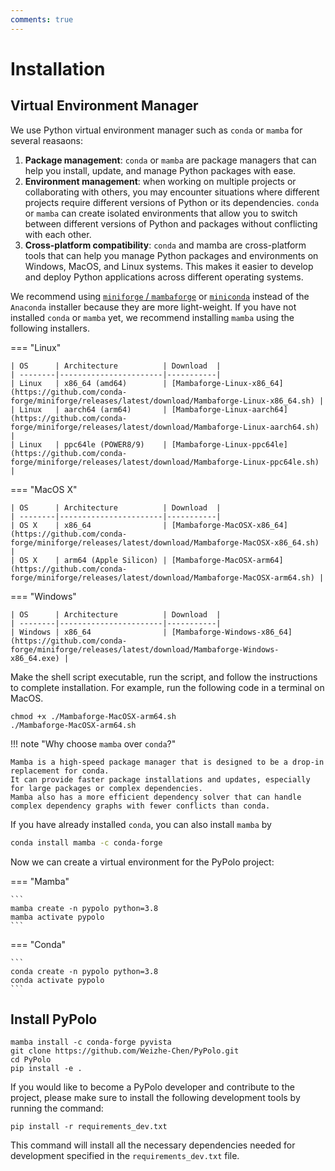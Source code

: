 ```yaml
---
comments: true
---
```


# Installation

## Virtual Environment Manager

We use Python virtual environment manager such as `conda` or `mamba` for several reasaons:

1. **Package management**: `conda` or `mamba` are package managers that can help you install, update, and manage Python packages with ease.
2. **Environment management**: when working on multiple projects or collaborating with others, you may encounter situations where different projects require different versions of Python or its dependencies. `conda` or `mamba` can create isolated environments that allow you to switch between different versions of Python and packages without conflicting with each other.
3. **Cross-platform compatibility**:  `conda` and mamba are cross-platform tools that can help you manage Python packages and environments on Windows, MacOS, and Linux systems. This makes it easier to develop and deploy Python applications across different operating systems.

We recommend using [`miniforge` / `mambaforge`](https://github.com/conda-forge/miniforge) or [`miniconda`](https://docs.conda.io/en/latest/miniconda.html) instead of the `Anaconda` installer because they are more light-weight.
If you have not installed `conda` or `mamba` yet, we recommend installing `mamba` using the following installers.


=== "Linux"

    | OS      | Architecture          | Download  |
    | --------|-----------------------|-----------|
    | Linux   | x86_64 (amd64)        | [Mambaforge-Linux-x86_64](https://github.com/conda-forge/miniforge/releases/latest/download/Mambaforge-Linux-x86_64.sh) |
    | Linux   | aarch64 (arm64)       | [Mambaforge-Linux-aarch64](https://github.com/conda-forge/miniforge/releases/latest/download/Mambaforge-Linux-aarch64.sh) |
    | Linux   | ppc64le (POWER8/9)    | [Mambaforge-Linux-ppc64le](https://github.com/conda-forge/miniforge/releases/latest/download/Mambaforge-Linux-ppc64le.sh) |

=== "MacOS X"

    | OS      | Architecture          | Download  |
    | --------|-----------------------|-----------|
    | OS X    | x86_64                | [Mambaforge-MacOSX-x86_64](https://github.com/conda-forge/miniforge/releases/latest/download/Mambaforge-MacOSX-x86_64.sh) |
    | OS X    | arm64 (Apple Silicon) | [Mambaforge-MacOSX-arm64](https://github.com/conda-forge/miniforge/releases/latest/download/Mambaforge-MacOSX-arm64.sh) |

=== "Windows"

    | OS      | Architecture          | Download  |
    | --------|-----------------------|-----------|
    | Windows | x86_64                | [Mambaforge-Windows-x86_64](https://github.com/conda-forge/miniforge/releases/latest/download/Mambaforge-Windows-x86_64.exe) |

Make the shell script executable, run the script, and follow the instructions to complete installation.
For example, run the following code in a terminal on MacOS.

```
chmod +x ./Mambaforge-MacOSX-arm64.sh
./Mambaforge-MacOSX-arm64.sh
```

!!! note "Why choose `mamba` over `conda`?"

    Mamba is a high-speed package manager that is designed to be a drop-in replacement for conda.
    It can provide faster package installations and updates, especially for large packages or complex dependencies.
    Mamba also has a more efficient dependency solver that can handle complex dependency graphs with fewer conflicts than conda.

If you have already installed `conda`, you can also install `mamba` by

```bash
conda install mamba -c conda-forge
```

Now we can create a virtual environment for the PyPolo project:

=== "Mamba"

    ```
    mamba create -n pypolo python=3.8
    mamba activate pypolo
    ```

=== "Conda"

    ```
    conda create -n pypolo python=3.8
    conda activate pypolo
    ```

## Install PyPolo

```
mamba install -c conda-forge pyvista
git clone https://github.com/Weizhe-Chen/PyPolo.git
cd PyPolo
pip install -e .
```

If you would like to become a PyPolo developer and contribute to the project, please make sure to install the following development tools by running the command:

```
pip install -r requirements_dev.txt
```

This command will install all the necessary dependencies needed for development specified in the `requirements_dev.txt` file.
